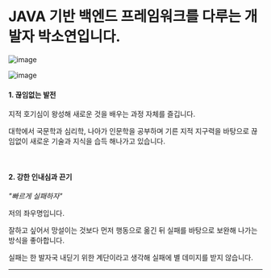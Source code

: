 # JAVA 기반 백엔드 프레임워크를 다루는 개발자 박소연입니다.


![image](https://user-images.githubusercontent.com/100174682/193554068-d515c5dc-6c5e-46eb-abf8-254f0fcb87c4.png)


![image](https://user-images.githubusercontent.com/100174682/193553136-89a77703-b3f2-43d3-9da6-8d4b7bad74fa.png)



#### 1. 끊임없는 발전

지적 호기심이 왕성해 새로운 것을 배우는 과정 자체를 즐깁니다.

대학에서 국문학과 심리학, 나아가 인문학을 공부하며 기른 지적 지구력을 바탕으로 끊임없이 새로운 기술과 지식을 습득 해나가고 있습니다.

&nbsp;

#### 2. 강한 인내심과 끈기


*"빠르게 실패하자"*


저의 좌우명입니다.

잘하고 싶어서 망설이는 것보다 먼저 행동으로 옮긴 뒤 실패를 바탕으로 보완해 나가는 방식을 좋아합니다.

실패는 한 발자국 내딛기 위한 계단이라고 생각해 실패에 별 데미지를 받지 않습니다.


***


